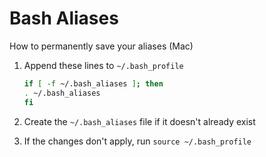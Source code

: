 # Bash Aliases
How to permanently save your aliases (Mac)

1. Append these lines to `~/.bash_profile`

	```bash
	if [ -f ~/.bash_aliases ]; then
	. ~/.bash_aliases
	fi
	```

2. Create the `~/.bash_aliases` file if it doesn't already exist

3. If the changes don't apply, run `source ~/.bash_profile`